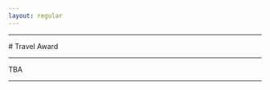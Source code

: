 ```yaml
---
layout: regular
---
```


<hr style="clear: both;" />
# Travel Award
<hr style="clear: both;" />
TBA
<hr style="clear: both;" />


